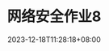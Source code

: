 ---
title: "网络安全作业8"
description: 
date: 2023-12-18T11:28:18+08:00
image: 
math: 
license: 
hidden: false
comments: true
draft: false
categories:
    - 网络安全
tags:
    - 学习笔记
---
